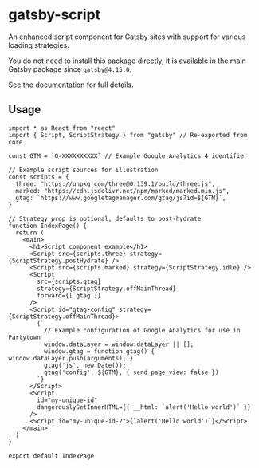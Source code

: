 # gatsby-script

An enhanced script component for Gatsby sites with support for various loading strategies.

You do not need to install this package directly, it is available in the main Gatsby package since `gatsby@4.15.0`.

See the [documentation](https://gatsby.dev/gatsby-script) for full details.

## Usage

```tsx
import * as React from "react"
import { Script, ScriptStrategy } from "gatsby" // Re-exported from core

const GTM = `G-XXXXXXXXXX` // Example Google Analytics 4 identifier

// Example script sources for illustration
const scripts = {
  three: "https://unpkg.com/three@0.139.1/build/three.js",
  marked: "https://cdn.jsdelivr.net/npm/marked/marked.min.js",
  gtag: `https://www.googletagmanager.com/gtag/js?id=${GTM}`,
}

// Strategy prop is optional, defaults to post-hydrate
function IndexPage() {
  return (
    <main>
      <h1>Script component example</h1>
      <Script src={scripts.three} strategy={ScriptStrategy.postHydrate} />
      <Script src={scripts.marked} strategy={ScriptStrategy.idle} />
      <Script
        src={scripts.gtag}
        strategy={ScriptStrategy.offMainThread}
        forward={[`gtag`]}
      />
      <Script id="gtag-config" strategy={ScriptStrategy.offMainThread}>
        {`
          // Example configuration of Google Analytics for use in Partytown
          window.dataLayer = window.dataLayer || [];
          window.gtag = function gtag() { window.dataLayer.push(arguments); }
          gtag('js', new Date()); 
          gtag('config', ${GTM}, { send_page_view: false })
        `}
      </Script>
      <Script
        id="my-unique-id"
        dangerouslySetInnerHTML={{ __html: `alert('Hello world')` }}
      />
      <Script id="my-unique-id-2">{`alert('Hello world')`}</Script>
    </main>
  )
}

export default IndexPage
```

